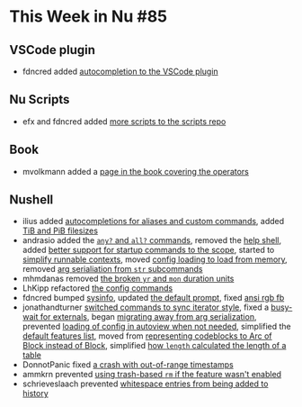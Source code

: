 # This Week in Nu #85

## VSCode plugin

* fdncred added [autocompletion to the VSCode plugin](https://github.com/nushell/vscode-nushell-lang/pull/30)

## Nu Scripts

* efx and fdncred added [more scripts to the scripts repo](https://github.com/nushell/nu_scripts/pulls?q=is%3Apr+is%3Aclosed)

## Book

* mvolkmann added a [page in the book covering the operators](https://github.com/nushell/nushell.github.io/pull/118)

## Nushell

* ilius added [autocompletions for aliases and custom commands](https://github.com/nushell/nushell/pull/3249), added [TiB and PiB filesizes](https://github.com/nushell/nushell/pull/3257)
* andrasio added the [`any?` and `all?` commands](https://github.com/nushell/nushell/pull/3252), removed the [help shell](https://github.com/nushell/nushell/pull/3258), added [better support for startup commands to the scope](https://github.com/nushell/nushell/pull/3261), started to [simplify runnable contexts](https://github.com/nushell/nushell/pull/3283), moved [config loading to load from memory](https://github.com/nushell/nushell/pull/3287), removed [arg serialiation from `str` subcommands](https://github.com/nushell/nushell/pull/3294)
* mhmdanas removed [the broken `yr` and `mon` duration units](https://github.com/nushell/nushell/pull/3262)
* LhKipp refactored [the config commands](https://github.com/nushell/nushell/pull/3265)
* fdncred bumped [sysinfo](https://github.com/nushell/nushell/pull/3267), updated [the default prompt](https://github.com/nushell/nushell/pull/3291), fixed [ansi rgb fb](https://github.com/nushell/nushell/pull/3293)
* jonathandturner [switched commands to sync iterator style](https://github.com/nushell/nushell/pull/3270), fixed a [busy-wait for externals](https://github.com/nushell/nushell/pull/3280), began [migrating away from arg serialization](https://github.com/nushell/nushell/pull/3281), prevented [loading of config in autoview when not needed](https://github.com/nushell/nushell/pull/3285), simplified the [default features list](https://github.com/nushell/nushell/pull/3288), moved from [representing codeblocks to Arc of Block instead of Block](https://github.com/nushell/nushell/pull/3289), simplified [how `length` calculated the length of a table](https://github.com/nushell/nushell/pull/3292)
* DonnotPanic fixed [a crash with out-of-range timestamps](https://github.com/nushell/nushell/pull/3271)
* ammkrn prevented [using trash-based `rm` if the feature wasn't enabled](https://github.com/nushell/nushell/pull/3278)
* schrieveslaach prevented [whitespace entries from being added to history](https://github.com/nushell/nushell/pull/3286)
